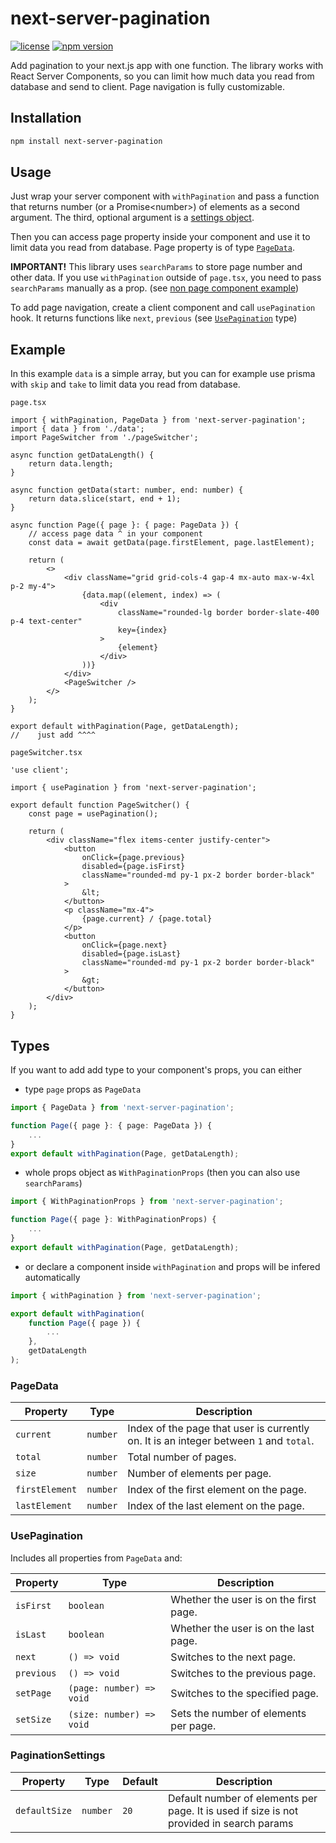 # next-server-pagination

[![license](https://img.shields.io/badge/license-MIT-blue.svg)](https://github.com/fmkra/next-server-pagination/blob/main/LICENSE)
[![npm version](https://img.shields.io/badge/npm-v1.0.0-brightgreen)](https://www.npmjs.com/package/next-server-pagination)

Add pagination to your next.js app with one function. The library works with React Server Components, so you can limit how much data you read from database and send to client. Page navigation is fully customizable.

## Installation

```bash
npm install next-server-pagination
```

## Usage

Just wrap your server component with `withPagination` and pass a function that returns number (or a Promise\<number\>) of elements as a second argument. The third, optional argument is a [settings object](#paginationsettings).

Then you can access page property inside your component and use it to limit data you read from database. Page property is of type [`PageData`](#pagedata).

**IMPORTANT!** This library uses `searchParams` to store page number and other data. If you use `withPagination` outside of `page.tsx`, you need to pass `searchParams` manually as a prop. (see [non page component example](example/app/non-page-component/page.tsx))

To add page navigation, create a client component and call `usePagination` hook. It returns functions like `next`, `previous` (see [`UsePagination`](#usepagination) type)

## Example

In this example `data` is a simple array, but you can for example use prisma with `skip` and `take` to limit data you read from database.

`page.tsx`

```tsx
import { withPagination, PageData } from 'next-server-pagination';
import { data } from './data';
import PageSwitcher from './pageSwitcher';

async function getDataLength() {
    return data.length;
}

async function getData(start: number, end: number) {
    return data.slice(start, end + 1);
}

async function Page({ page }: { page: PageData }) {
    // access page data ^ in your component
    const data = await getData(page.firstElement, page.lastElement);

    return (
        <>
            <div className="grid grid-cols-4 gap-4 mx-auto max-w-4xl p-2 my-4">
                {data.map((element, index) => (
                    <div
                        className="rounded-lg border border-slate-400 p-4 text-center"
                        key={index}
                    >
                        {element}
                    </div>
                ))}
            </div>
            <PageSwitcher />
        </>
    );
}

export default withPagination(Page, getDataLength);
//    just add ^^^^
```

`pageSwitcher.tsx`

```tsx
'use client';

import { usePagination } from 'next-server-pagination';

export default function PageSwitcher() {
    const page = usePagination();

    return (
        <div className="flex items-center justify-center">
            <button
                onClick={page.previous}
                disabled={page.isFirst}
                className="rounded-md py-1 px-2 border border-black"
            >
                &lt;
            </button>
            <p className="mx-4">
                {page.current} / {page.total}
            </p>
            <button
                onClick={page.next}
                disabled={page.isLast}
                className="rounded-md py-1 px-2 border border-black"
            >
                &gt;
            </button>
        </div>
    );
}
```

## Types

If you want to add add type to your component's props, you can either

-   type `page` props as `PageData`

```ts
import { PageData } from 'next-server-pagination';

function Page({ page }: { page: PageData }) {
    ...
}
export default withPagination(Page, getDataLength);
```

-   whole props object as `WithPaginationProps` (then you can also use `searchParams`)

```ts
import { WithPaginationProps } from 'next-server-pagination';

function Page({ page }: WithPaginationProps) {
    ...
}
export default withPagination(Page, getDataLength);
```

-   or declare a component inside `withPagination` and props will be infered automatically

```ts
import { withPagination } from 'next-server-pagination';

export default withPagination(
    function Page({ page }) {
        ...
    },
    getDataLength
);
```

### PageData

| Property       | Type     | Description                                                                            |
| -------------- | -------- | -------------------------------------------------------------------------------------- |
| `current`      | `number` | Index of the page that user is currently on. It is an integer between `1` and `total`. |
| `total`        | `number` | Total number of pages.                                                                 |
| `size`         | `number` | Number of elements per page.                                                           |
| `firstElement` | `number` | Index of the first element on the page.                                                |
| `lastElement`  | `number` | Index of the last element on the page.                                                 |

### UsePagination

Includes all properties from `PageData` and:

| Property   | Type                     | Description                            |
| ---------- | ------------------------ | -------------------------------------- |
| `isFirst`  | `boolean`                | Whether the user is on the first page. |
| `isLast`   | `boolean`                | Whether the user is on the last page.  |
| `next`     | `() => void`             | Switches to the next page.             |
| `previous` | `() => void`             | Switches to the previous page.         |
| `setPage`  | `(page: number) => void` | Switches to the specified page.        |
| `setSize`  | `(size: number) => void` | Sets the number of elements per page.  |

### PaginationSettings

| Property      | Type     | Default | Description                                                                              |
| ------------- | -------- | ------- | ---------------------------------------------------------------------------------------- |
| `defaultSize` | `number` | `20`    | Default number of elements per page. It is used if size is not provided in search params |
